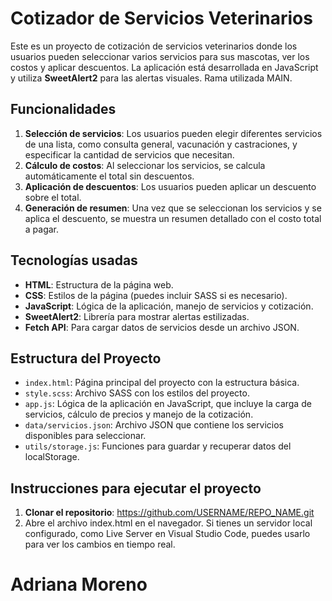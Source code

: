 
# Cotizador de Servicios Veterinarios

Este es un proyecto de cotización de servicios veterinarios donde los usuarios pueden seleccionar varios servicios para sus mascotas, ver los costos y aplicar descuentos. La aplicación está desarrollada en JavaScript y utiliza **SweetAlert2** para las alertas visuales. Rama utilizada MAIN.

## Funcionalidades

1. **Selección de servicios**: Los usuarios pueden elegir diferentes servicios de una lista, como consulta general, vacunación y castraciones, y especificar la cantidad de servicios que necesitan.
2. **Cálculo de costos**: Al seleccionar los servicios, se calcula automáticamente el total sin descuentos.
3. **Aplicación de descuentos**: Los usuarios pueden aplicar un descuento sobre el total.
4. **Generación de resumen**: Una vez que se seleccionan los servicios y se aplica el descuento, se muestra un resumen detallado con el costo total a pagar.

## Tecnologías usadas

- **HTML**: Estructura de la página web.
- **CSS**: Estilos de la página (puedes incluir SASS si es necesario).
- **JavaScript**: Lógica de la aplicación, manejo de servicios y cotización.
- **SweetAlert2**: Librería para mostrar alertas estilizadas.
- **Fetch API**: Para cargar datos de servicios desde un archivo JSON.

## Estructura del Proyecto

- `index.html`: Página principal del proyecto con la estructura básica.
- `style.scss`: Archivo SASS con los estilos del proyecto.
- `app.js`: Lógica de la aplicación en JavaScript, que incluye la carga de servicios, cálculo de precios y manejo de la cotización.
- `data/servicios.json`: Archivo JSON que contiene los servicios disponibles para seleccionar.
- `utils/storage.js`: Funciones para guardar y recuperar datos del localStorage.

## Instrucciones para ejecutar el proyecto

1. **Clonar el repositorio**: https://github.com/USERNAME/REPO_NAME.git
2. Abre el archivo index.html en el navegador. Si tienes un servidor local configurado, como Live Server en Visual Studio Code, puedes usarlo para ver los cambios en tiempo real.

Adriana Moreno
=======

